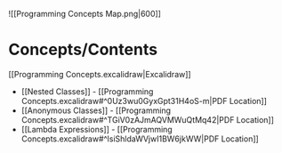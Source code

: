 
![[Programming Concepts Map.png|600]]
# Concepts/Contents

[[Programming Concepts.excalidraw|Excalidraw]]

- [[Nested Classes]] - [[Programming Concepts.excalidraw#^0Uz3wu0GyxGpt31H4oS-m|PDF Location]]
- [[Anonymous Classes]] - [[Programming Concepts.excalidraw#^TGiV0zAJmAQVMWuQtMq42|PDF Location]]
- [[Lambda Expressions]] - [[Programming Concepts.excalidraw#^lsiShldaWVjwI1BW6jkWW|PDF Location]]